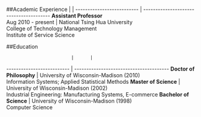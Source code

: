 
##Academic Experience
                            | |
 -------------------------- | ---------------------------------------
<b>Assistant Professor</b><br>Aug 2010 - present | National Tsing Hua University <br>College of Technology Management<br>Institute of Service Science

##Education

                            |      |
 -------------------------- | ---------------------------------------
<b>Doctor of Philosophy</b> | University of Wisconsin-Madison (2010) <br>Information Systems; Applied Statistical Methods
<b>Master of Science</b>    | University of Wisconsin-Madison (2002) <br>Industrial Engineering: Manufacturing Systems, E-commerce
<b>Bachelor of Science</b>  | University of Wisconsin-Madison (1998) <br>Computer Science
